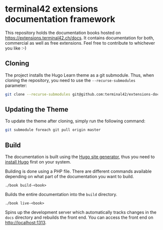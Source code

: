# terminal42 extensions documentation framework

This repository holds the documentation books hosted on https://extensions.terminal42.ch/docs. It contains documentation
for both, commercial as well as free extensions. Feel free to contribute to whichever you like :-)

## Cloning

The project installs the Hugo Learn theme as a git submodule. Thus, when cloning
the repository, you need to use the `--recurse-submodules` parameter:

```bash
git clone --recurse-submodules git@github.com:terminal42/extensions-docs.git
```

## Updating the Theme

To update the theme after cloning, simply run the following command:

```bash
git submodule foreach git pull origin master
```


## Build

The documentation is built using the [Hugo site generator](https://gohugo.io/), 
thus you need to [install Hugo](https://gohugo.io/getting-started/installing/) 
first on your system.

Building is done using a PHP file. There are different commands available 
depending on what part of the documentation you want to build.

```
./book build-<book>
```

Builds the entire documentation into the `build` directory.

```
./book live-<book>
```

Spins up the development server which automatically tracks changes in the `docs` 
directory and rebuilds the front end. You can access the front end on [http://localhost:1313](http://localhost:1313).
